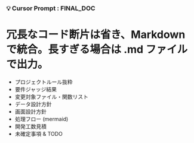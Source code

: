 ### 💡 Cursor Prompt : FINAL_DOC
# 冗長なコード断片は省き、Markdown で統合。長すぎる場合は .md ファイルで出力。

- プロジェクトルール抜粋
- 要件ジャッジ結果
- 変更対象ファイル・関数リスト
- データ設計方針
- 画面設計方針
- 処理フロー (mermaid)
- 開発工数見積
- 未確定事項 & TODO